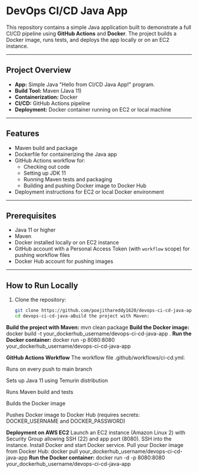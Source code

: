 # DevOps CI/CD Java App

This repository contains a simple Java application built to demonstrate a full CI/CD pipeline using **GitHub Actions** and **Docker**. The project builds a Docker image, runs tests, and deploys the app locally or on an EC2 instance.

---

## Project Overview

- **App:** Simple Java "Hello from CI/CD Java App!" program.
- **Build Tool:** Maven (Java 11)
- **Containerization:** Docker
- **CI/CD:** GitHub Actions pipeline
- **Deployment:** Docker container running on EC2 or local machine

---

## Features

- Maven build and package
- Dockerfile for containerizing the Java app
- GitHub Actions workflow for:
  - Checking out code
  - Setting up JDK 11
  - Running Maven tests and packaging
  - Building and pushing Docker image to Docker Hub
- Deployment instructions for EC2 or local Docker environment

---

## Prerequisites

- Java 11 or higher
- Maven
- Docker installed locally or on EC2 instance
- GitHub account with a Personal Access Token (with `workflow` scope) for pushing workflow files
- Docker Hub account for pushing images

---

## How to Run Locally

1. Clone the repository:

   ```bash
   git clone https://github.com/poojithareddy1620/devops-ci-cd-java-app-new.git
   cd devops-ci-cd-java-aBuild the project with Maven:
**Build the project with Maven:**
mvn clean package
**Build the Docker image:**
docker build -t your_dockerhub_username/devops-ci-cd-java-app .
**Run the Docker container:**
docker run -p 8080:8080 your_dockerhub_username/devops-ci-cd-java-app

**GitHub Actions Workflow**
The workflow file .github/workflows/ci-cd.yml:

Runs on every push to main branch

Sets up Java 11 using Temurin distribution

Runs Maven build and tests

Builds the Docker image

Pushes Docker image to Docker Hub (requires secrets: DOCKER_USERNAME and DOCKER_PASSWORD)

**Deployment on AWS EC2**
Launch an EC2 instance (Amazon Linux 2) with Security Group allowing SSH (22) and app port (8080).
SSH into the instance.
Install Docker and start Docker service.
Pull your Docker image from Docker Hub:
docker pull your_dockerhub_username/devops-ci-cd-java-app
**Run the Docker container:**
docker run -d -p 8080:8080 your_dockerhub_username/devops-ci-cd-java-app
